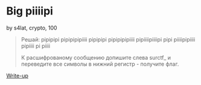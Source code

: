 # Big piiiipi
by s4lat, crypto, 100

> Решай:
> pipipipi pipipipipiiii pipipipi pipipipipiiii pipiiiipiiiipi pipi piiiipipiiii pipiiii pi piiii
>
> К расшифрованому сообщению допишите слева surctf_ и переведите все символы в нижний регистр - получите флаг.

[Write-up](WRITEUP.md)

